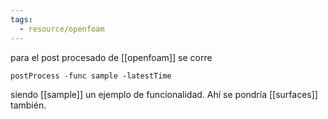 ```yaml
---
tags:
  - resource/openfoam
---
```

para el post procesado de [[openfoam]] se corre
 ```shell
 postProcess -func sample -latestTime
 ```
siendo [[sample]] un ejemplo de funcionalidad. Ahí se pondría [[surfaces]] también.

